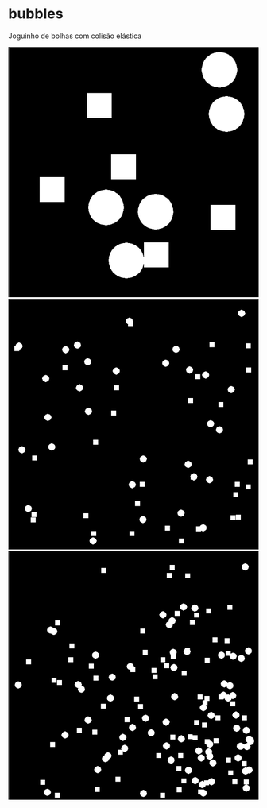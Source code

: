 # bubbles
Joguinho de bolhas com colisão elástica

![image](https://github.com/rodrigo-xavier/bubbles/blob/main/img/Screenshot_2020-10-16_12-45-40.png)
![image](https://github.com/rodrigo-xavier/bubbles/blob/main/img/Screenshot_2020-10-16_12-47-53.png)
![image](https://github.com/rodrigo-xavier/bubbles/blob/main/img/Screenshot_2020-10-16_12-48-42.png)

